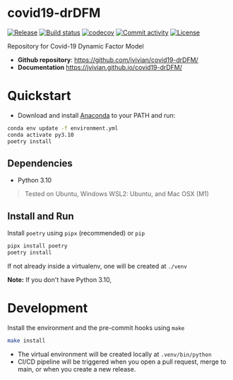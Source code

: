 # covid19-drDFM

[![Release](https://img.shields.io/github/v/release/jvivian/covid19-drDFM)](https://img.shields.io/github/v/release/jvivian/covid19-drDFM)
[![Build status](https://img.shields.io/github/actions/workflow/status/jvivian/covid19-drDFM/main.yml?branch=main)](https://github.com/jvivian/covid19-drDFM/actions/workflows/main.yml?query=branch%3Amain)
[![codecov](https://codecov.io/gh/jvivian/covid19-drDFM/graph/badge.svg?token=RVT01PK8TT)](https://codecov.io/gh/jvivian/covid19-drDFM)
[![Commit activity](https://img.shields.io/github/commit-activity/m/jvivian/covid19-drDFM)](https://img.shields.io/github/commit-activity/m/jvivian/covid19-drDFM)
[![License](https://img.shields.io/github/license/jvivian/covid19-drDFM)](https://img.shields.io/github/license/jvivian/covid19-drDFM)

Repository for Covid-19 Dynamic Factor Model

- **Github repository**: <https://github.com/jvivian/covid19-drDFM/>
- **Documentation** <https://jvivian.github.io/covid19-drDFM/>

# Quickstart
- Download and install [Anaconda]() to your PATH and run:

```bash
conda env update -f environment.yml
conda activate py3.10
poetry install
```

## Dependencies

- Python 3.10

> Tested on Ubuntu, Windows WSL2: Ubuntu, and Mac OSX (M1)

## Install and Run

Install `poetry` using `pipx` (recommended) or `pip`
```bash
pipx install poetry
poetry install
```

If not already inside a virtualenv, one will be created at `./venv`

**Note:** If you don't have Python 3.10,


# Development

Install the environment and the pre-commit hooks using `make`

```bash
make install
```

- The virtual environment will be created locally at `.venv/bin/python`
- CI/CD pipeline will be triggered when you open a pull request, merge to main, or when you create a new release.
